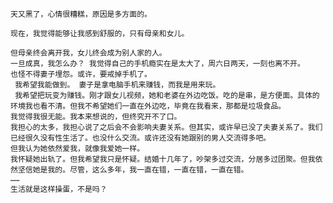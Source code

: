     天又黑了，心情很糟糕，原因是多方面的。  
  
    现在，我觉得能够让我感到舒服的，只有母亲和女儿。  
  
    但母亲终会离开我，女儿终会成为别人家的人。  
    一旦成真，我怎么办？ 我觉得自己的手机瘾实在是太大了，周六日两天，一刻也离不开。  
    也怪不得妻子埋怨。或许，要戒掉手机了。  
     我希望我能做到。 妻子是拿电脑手机来赚钱，而我是用来玩。  
     我希望把玩变为赚钱。刚才跟女儿视频，她和老婆在外边吃饭。吃的是串，是方便面。具体的环境我也看不清。但我不希望她们一直在外边吃，毕竟在我看来，那都是垃圾食品。  
    我觉得我很无能。我本来想说的，但终究开不了口。  
    我担心的太多，我担心说了之后会不会影响夫妻关系。但其实，或许早已没了夫妻关系了。我们已经很久没有性生活了。也没什么交流。或许还没有她跟别的男人交流得多吧。  
    但我认为她依然爱我，就像我爱她一样。  
    我怀疑她出轨了。但我希望我只是怀疑。结婚十几年了，吵架多过交流，分居多过团聚。但我依然坚信她是我的。尽管，这么多年，我一直在错，一直在错，一直在错。  
    ……  
    生活就是这样操蛋，不是吗？　
